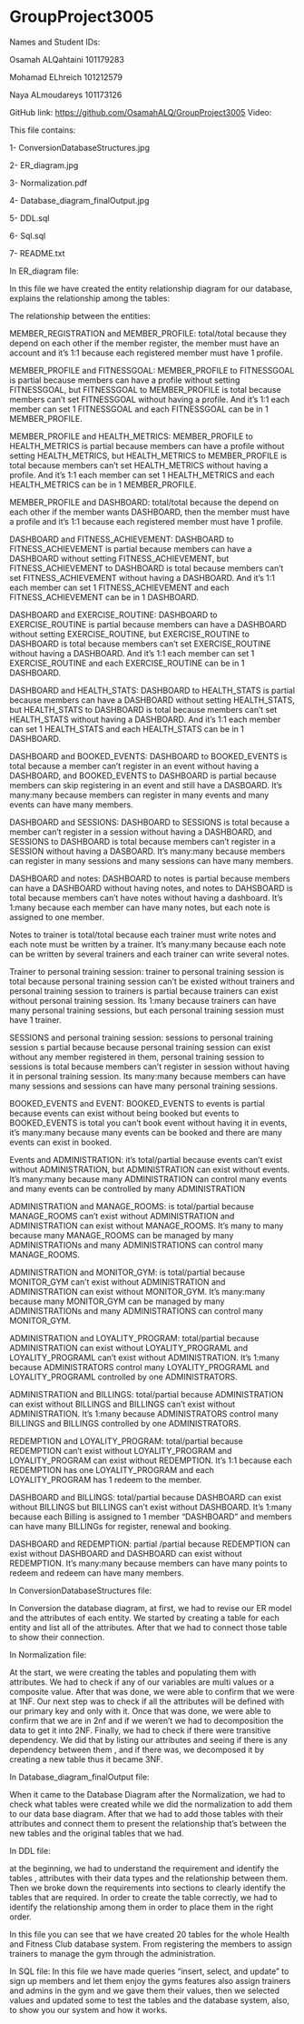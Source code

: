 # GroupProject3005

Names and Student IDs:

Osamah ALQahtaini 101179283

Mohamad ELhreich 101212579

Naya ALmoudareys 101173126




GitHub link: https://github.com/OsamahALQ/GroupProject3005
Video: 




This file contains:

1- ConversionDatabaseStructures.jpg

2- ER_diagram.jpg

3- Normalization.pdf

4- Database_diagram_finalOutput.jpg

5- DDL.sql

6- Sql.sql

7- README.txt




In ER_diagram file:

In this file we have created the entity relationship diagram for our database, explains the relationship among the tables:

The relationship between the entities:

MEMBER_REGISTRATION and MEMBER_PROFILE: total/total because they depend on each other if the member register, the member must have an account and it’s 1:1 because each registered member must have 1 profile.

MEMBER_PROFILE and FITNESSGOAL: MEMBER_PROFILE to FITNESSGOAL is partial because members can have a profile without setting FITNESSGOAL, but FITNESSGOAL to MEMBER_PROFILE is total because members can’t set FITNESSGOAL without having a profile. And it’s 1:1 each member can set 1 FITNESSGOAL and each FITNESSGOAL can be in 1 MEMBER_PROFILE.

MEMBER_PROFILE and HEALTH_METRICS: MEMBER_PROFILE to HEALTH_METRICS is partial because members can have a profile without setting HEALTH_METRICS, but HEALTH_METRICS to MEMBER_PROFILE is total because members can’t set HEALTH_METRICS without having a profile. And it’s 1:1 each member can set 1 HEALTH_METRICS and each HEALTH_METRICS can be in 1 MEMBER_PROFILE.


MEMBER_PROFILE and DASHBOARD: total/total because the depend on each other if the member wants DASHBOARD, then the member must have a profile and it’s 1:1 because each registered member must have 1 profile.

DASHBOARD and FITNESS_ACHIEVEMENT: DASHBOARD to FITNESS_ACHIEVEMENT is partial because members can have a DASHBOARD without setting FITNESS_ACHIEVEMENT, but FITNESS_ACHIEVEMENT to DASHBOARD is total because members can’t set FITNESS_ACHIEVEMENT without having a DASHBOARD. And it’s 1:1 each member can set 1 FITNESS_ACHIEVEMENT and each FITNESS_ACHIEVEMENT can be in 1 DASHBOARD.

DASHBOARD and EXERCISE_ROUTINE: DASHBOARD to EXERCISE_ROUTINE is partial because members can have a DASHBOARD without setting EXERCISE_ROUTINE, but EXERCISE_ROUTINE to DASHBOARD is total because members can’t set EXERCISE_ROUTINE without having a DASHBOARD. And it’s 1:1 each member can set 1 EXERCISE_ROUTINE and each EXERCISE_ROUTINE can be in 1 DASHBOARD.

DASHBOARD and HEALTH_STATS: DASHBOARD to HEALTH_STATS is partial because members can have a DASHBOARD without setting HEALTH_STATS, but HEALTH_STATS to DASHBOARD is total because members can’t set HEALTH_STATS without having a DASHBOARD. And it’s 1:1 each member can set 1 HEALTH_STATS and each HEALTH_STATS can be in 1 DASHBOARD.

DASHBOARD and BOOKED_EVENTS: DASHBOARD to BOOKED_EVENTS is total because a member can’t register in an event without having a DASHBOARD, and BOOKED_EVENTS to DASHBOARD is partial because members can skip registering in an event and still have a DASBOARD. It’s many:many because members can register in many events and many events can have many members.

DASHBOARD and SESSIONS: DASHBOARD to SESSIONS is total because a member can’t register in a session without having a DASHBOARD, and SESSIONS to DASHBOARD is total because members can’t register in a SESSION without having a DASBOARD. It’s many:many because members can register in many sessions and many sessions can have many members.

DASHBOARD and notes: DASHBOARD to notes is partial because members can have a DASHBOARD without having notes, and notes to DAHSBOARD is total because members can’t have notes without having a dashboard. It’s 1:many because each member can have many notes, but each note is assigned to one member.

Notes to trainer is total/total because each trainer must write notes and each note must be written by a trainer. It’s many:many because each note can be written by several trainers and each trainer can write several notes.

Trainer to personal training session: trainer to personal training session is total because personal training session can’t be existed without trainers and personal training session to trainers is partial because trainers can exist without personal training session. Its 1:many because trainers can have many personal training sessions, but each personal training session must have 1 trainer.

SESSIONS and personal training session: sessions to personal training session s partial because because personal training session can exist without any member registered in them, personal training session to sessions is total because members can’t register in session without having it in personal training session.  Its many:many because members can have many sessions and sessions can have many personal training sessions.

BOOKED_EVENTS and EVENT: BOOKED_EVENTS to events is partial because events can exist without being booked but events to BOOKED_EVENTS is total you can’t book event without having it in events, it’s many:many because many events can be booked and there are many events can exist in booked. 

Events and ADMINISTRATION: it’s total/partial because events can’t exist without ADMINISTRATION, but ADMINISTRATION can exist without events. It’s many:many because many ADMINISTRATION can control many events and many events can be controlled by many ADMINISTRATION

ADMINISTRATION and MANAGE_ROOMS: is total/partial because MANAGE_ROOMS can’t exist without ADMINISTRATION and ADMINISTRATION can exist without MANAGE_ROOMS. It’s many to many because many MANAGE_ROOMS can be managed by many ADMINISTRATIONs and many ADMINISTRATIONS can control many MANAGE_ROOMS.

ADMINISTRATION and MONITOR_GYM: is total/partial because MONITOR_GYM can’t exist without ADMINISTRATION and ADMINISTRATION can exist without MONITOR_GYM. It’s many:many because many MONITOR_GYM can be managed by many ADMINISTRATIONs and many ADMINISTRATIONS can control many MONITOR_GYM.

ADMINISTRATION and LOYALITY_PROGRAM: total/partial because ADMINISTRATION can exist without LOYALITY_PROGRAML and LOYALITY_PROGRAML can’t exist without ADMINISTRATION. It’s 1:many because ADMINISTRATORS control many LOYALITY_PROGRAML and LOYALITY_PROGRAML controlled by one ADMINISTRATORS.

ADMINISTRATION and BILLINGS: total/partial because ADMINISTRATION can exist without BILLINGS and BILLINGS can’t exist without ADMINISTRATION. It’s 1:many because ADMINISTRATORS control many BILLINGS and BILLINGS controlled by one ADMINISTRATORS.

REDEMPTION and LOYALITY_PROGRAM: total/partial because REDEMPTION can’t exist without LOYALITY_PROGRAM and LOYALITY_PROGRAM can exist without REDEMPTION. It’s 1:1 because each REDEMPTION has one LOYALITY_PROGRAM and each LOYALITY_PROGRAM has 1 redeem to the member.

DASHBOARD and BILLINGS: total/partial because DASHBOARD can exist without BILLINGS but BILLINGS can’t exist without DASHBOARD. It’s 1:many because each Billing is assigned to 1 member “DASHBOARD” and members can have many BILLINGs for register, renewal and booking. 

DASHBOARD and REDEMPTION: partial /partial because REDEMPTION can exist without DASHBOARD and DASHBOARD can exist without REDEMPTION. It’s many:many because members can have many points to redeem and redeem can have many members. 





In ConversionDatabaseStructures file:

In Conversion the database diagram, at first, we had to revise our ER model and the attributes of each entity. We started by creating a table for each entity and list all of the attributes. After that we had to connect those table to show their connection.







In Normalization file:

At the start, we were creating the tables and populating them with attributes. We had to check if any of our variables are multi values or a composite value. After that was done, we were able to confirm that we were at 1NF. Our next step was to check if all the attributes will be defined with our primary key and only with it. Once that was done, we were able to confirm that we are in 2nf and if we weren’t we had to decomposition the data to get it into 2NF. Finally, we had to check if there were transitive dependency. We did that by listing our attributes and seeing if there is any dependency between them , and if there was, we decomposed it by creating a new table  thus it became 3NF.






In Database_diagram_finalOutput file:

When it came to the Database Diagram after the Normalization, we had to check what tables were created while we did the normalization to add them to our data base diagram. After that we had to add those tables with their attributes and connect them to present the relationship that’s between the new tables and the original tables that we had.




In DDL file:

at the beginning, we had to understand the requirement and identify the tables , attributes with their data types and the relationship between them. Then we broke down the requirements into sections to clearly identify the tables that are required. In order to create the table correctly, we had to identify the relationship among them in order to place them in the right order. 


In this file you can see that we have created 20 tables for the whole Health and Fitness Club database system. From registering the members to assign trainers to manage the gym through the administration.




In SQL file:
In this file we have made queries “insert, select, and update” to sign up members and let them enjoy the gyms features also assign trainers and admins in the gym and we gave them their values, then we selected values and updated some to test the tables and the database system, also, to show you our system and how it works.
